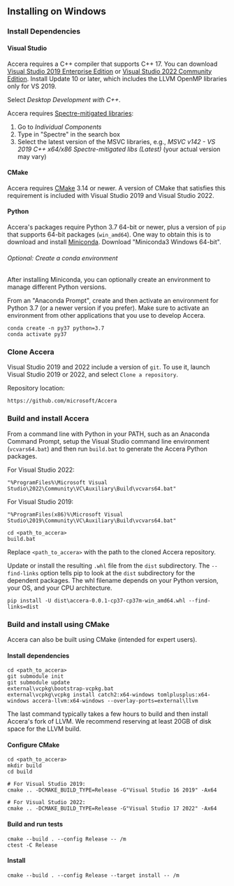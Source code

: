 [//]: # (Project: Accera)
[//]: # (Version: v1.2.6)

## Installing on Windows

### Install Dependencies

#### Visual Studio

Accera requires a C++ compiler that supports C++ 17. You can download [Visual Studio 2019 Enterprise Edition](https://visualstudio.microsoft.com/downloads/) or [Visual Studio 2022 Community Edition](https://visualstudio.microsoft.com/vs/). Install Update 10 or later, which includes the LLVM OpenMP libraries only for VS 2019.

Select _Desktop Development with C++_.

Accera requires [Spectre-mitigated libraries](https://docs.microsoft.com/en-us/cpp/build/reference/qspectre?view=msvc-160):

1. Go to _Individual Components_
2. Type in "Spectre" in the search box
3. Select the latest version of the MSVC libraries, e.g., _MSVC v142 - VS 2019 C++ x64/x86 Spectre-mitigated libs (Latest)_ (your actual version may vary)

#### CMake

Accera requires [CMake](https://cmake.org/) 3.14 or newer. A version of CMake that satisfies this requirement is included with Visual Studio 2019 and Visual Studio 2022.

#### Python

Accera's packages require Python 3.7 64-bit or newer, plus a version of `pip` that supports 64-bit packages (`win_amd64`). One way to obtain this is to download and install [Miniconda](https://docs.conda.io/en/latest/miniconda.html). Download "Miniconda3 Windows 64-bit".

###### Optional: Create a conda environment

After installing Miniconda, you can optionally create an environment to manage different Python versions.

From an "Anaconda Prompt", create and then activate an environment for Python 3.7 (or a newer version if you prefer). Make sure to activate an environment from other applications that you use to develop Accera.

```shell
conda create -n py37 python=3.7
conda activate py37
```

### Clone Accera

Visual Studio 2019 and 2022 include a version of `git`. To use it, launch Visual Studio 2019 or 2022, and select `Clone a repository`.

Repository location:

```
https://github.com/microsoft/Accera
```

### Build and install Accera

From a command line with Python in your PATH, such as an Anaconda Command Prompt, setup the Visual Studio command line environment (`vcvars64.bat`) and then run `build.bat` to generate the Accera Python packages. 

For Visual Studio 2022:
```shell
"%ProgramFiles%\Microsoft Visual Studio\2022\Community\VC\Auxiliary\Build\vcvars64.bat"
```

For Visual Studio 2019:
```shell
"%ProgramFiles(x86)%\Microsoft Visual Studio\2019\Community\VC\Auxiliary\Build\vcvars64.bat"
```

```shell
cd <path_to_accera>
build.bat
```

Replace `<path_to_accera>` with the path to the cloned Accera repository.

Update or install the resulting `.whl` file from the `dist` subdirectory. The `--find-links` option tells pip to look at the `dist` subdirectory for the dependent packages.
The whl filename depends on your Python version, your OS, and your CPU architecture.

```shell
pip install -U dist\accera-0.0.1-cp37-cp37m-win_amd64.whl --find-links=dist
```

### Build and install using CMake

Accera can also be built using CMake (intended for expert users).

#### Install dependencies

```shell
cd <path_to_accera>
git submodule init
git submodule update
external\vcpkg\bootstrap-vcpkg.bat
external\vcpkg\vcpkg install catch2:x64-windows tomlplusplus:x64-windows accera-llvm:x64-windows --overlay-ports=external\llvm
```

The last command typically takes a few hours to build and then install Accera's fork of LLVM. We recommend reserving at least 20GB of disk space for the LLVM build.

#### Configure CMake

```shell
cd <path_to_accera>
mkdir build
cd build

# For Visual Studio 2019:
cmake .. -DCMAKE_BUILD_TYPE=Release -G"Visual Studio 16 2019" -Ax64

# For Visual Studio 2022:
cmake .. -DCMAKE_BUILD_TYPE=Release -G"Visual Studio 17 2022" -Ax64
```

#### Build and run tests

```shell
cmake --build . --config Release -- /m
ctest -C Release
```

#### Install

```
cmake --build . --config Release --target install -- /m
```
